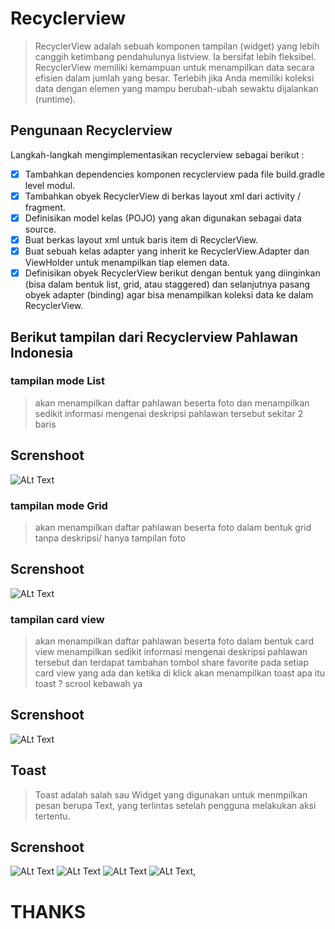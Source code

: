 # Recyclerview
> RecyclerView adalah sebuah komponen tampilan (widget) yang lebih canggih ketimbang pendahulunya listview. Ia bersifat lebih fleksibel. RecyclerView memiliki kemampuan untuk menampilkan data secara efisien dalam jumlah yang besar. Terlebih jika Anda memiliki koleksi data dengan elemen yang mampu berubah-ubah sewaktu dijalankan (runtime).

## Pengunaan Recyclerview
Langkah-langkah mengimplementasikan recyclerview sebagai berikut :
- [x]	Tambahkan dependencies komponen recyclerview pada file build.gradle  level modul.
- [x]	Tambahkan obyek RecyclerView di berkas layout xml dari activity / fragment.
- [x]	Definisikan model kelas (POJO) yang akan digunakan sebagai data source.
- [x]	Buat berkas layout xml untuk baris item di RecyclerView.
- [x]	Buat sebuah kelas adapter yang inherit ke RecyclerView.Adapter dan ViewHolder untuk menampilkan tiap elemen data.
- [x]	Definisikan obyek RecyclerView berikut dengan bentuk yang diinginkan (bisa dalam bentuk list, grid, atau staggered) dan selanjutnya pasang obyek adapter (binding) agar bisa menampilkan koleksi data ke dalam RecyclerView.

## Berikut tampilan dari Recyclerview Pahlawan Indonesia
### tampilan mode List
> akan menampilkan daftar pahlawan beserta foto dan menampilkan sedikit informasi mengenai deskripsi pahlawan tersebut sekitar 2 baris
## Screnshoot
![ALt Text](https://github.com/rendiwibawa/Recyclerview_Basic/blob/master/List.jpeg)

### tampilan mode Grid
> akan menampilkan daftar pahlawan beserta foto dalam bentuk grid tanpa deskripsi/ hanya tampilan foto
## Screnshoot
![ALt Text](https://github.com/rendiwibawa/Recyclerview_Basic/blob/master/Grid.jpeg)

### tampilan card view
> akan menampilkan daftar pahlawan beserta foto dalam bentuk card view menampilkan sedikit informasi mengenai deskripsi pahlawan tersebut dan terdapat tambahan tombol share favorite pada setiap card view yang ada dan ketika di klick akan menampilkan toast apa itu toast ? scrool kebawah ya
## Screnshoot
![ALt Text](https://github.com/rendiwibawa/Recyclerview_Basic/blob/master/Screenshoot/card%20views.jpeg)

## Toast
> Toast adalah salah sau Widget yang digunakan untuk menmpilkan pesan berupa Text, yang terlintas setelah pengguna melakukan aksi tertentu.

## Screnshoot
![ALt Text](https://github.com/rendiwibawa/Recyclerview_Basic/blob/master/Screenshoot/list%20toast.jpeg)
![ALt Text](https://github.com/rendiwibawa/Recyclerview_Basic/blob/master/Screenshoot/toast%20cv1.jpeg)
![ALt Text](https://github.com/rendiwibawa/Recyclerview_Basic/blob/master/Screenshoot/toast%20cv2.jpeg)
![ALt Text](https://github.com/rendiwibawa/Recyclerview_Basic/blob/master/Screenshoot/toast.jpeg), 
# THANKS


